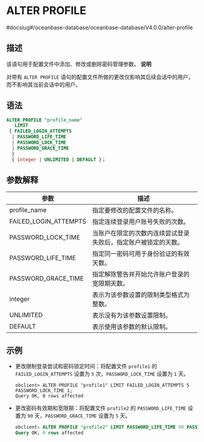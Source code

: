 ALTER PROFILE 
==================================
#docslug#/oceanbase-database/oceanbase-database/V4.0.0/alter-profile


描述 
-----------------------

该语句用于配置文件中添加、修改或删除密码管理参数。
**说明**



对带有 `ALTER PROFILE` 语句的配置文件所做的更改仅影响其后续会话中的用户，而不影响其当前会话中的用户。

语法 
-----------------------

```sql
ALTER PROFILE "profile_name" 
   LIMIT
 { FAILED_LOGIN_ATTEMPTS
  | PASSWORD_LIFE_TIME
  | PASSWORD_LOCK_TIME
  | PASSWORD_GRACE_TIME
  }
  { integer | UNLIMITED | DEFAULT }；
```



参数解释 
-------------------------



|          参数           |               描述                |
|-----------------------|---------------------------------|
| profile_name          | 指定要修改的配置文件的名称。                  |
| FAILED_LOGIN_ATTEMPTS | 指定连续登录用户账号失败的次数。                |
| PASSWORD_LOCK_TIME    | 当账户在限定的次数内连续尝试登录失败后，指定账户被锁定的天数。 |
| PASSWORD_LIFE_TIME    | 指定同一密码可用于身份验证的有效天数。             |
| PASSWORD_GRACE_TIME   | 指定解除警告并开始允许账户登录的宽限期天数。          |
| integer               | 表示为该参数设置的限制类型格式为整数。             |
| UNLIMITED             | 表示没有为该参数设置限制。                   |
| DEFAULT               | 表示使用该参数的默认限制。                   |



示例 
-----------------------

* 更改限制登录尝试和密码锁定时间：将配置文件 `profile1` 的 `FAILED_LOGIN_ATTEMPTS` 设置为 `5` 次，`PASSWORD_LOCK_TIME` 设置为 `1` 天。

  ```unknow
  obclient> ALTER PROFILE "profile1" LIMIT FAILED_LOGIN_ATTEMPTS 5 PASSWORD_LOCK_TIME 1;
  Query OK, 0 rows affected
  ```

  




<!-- -->

* 更改密码有效期和宽限期：将配置文件 `profile2` 的 `PASSWORD_LIFE_TIME` 设置为 `90` 天，`PASSWORD_GRACE_TIME` 设置为 `5` 天。

  ```sql
  obclient> ALTER PROFILE "profile2" LIMIT PASSWORD_LIFE_TIME 90 PASSWORD_GRACE_TIME 5;
  Query OK, 0 rows affected
  ```

  



